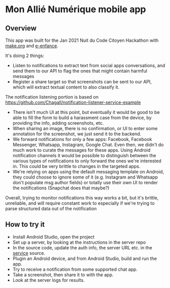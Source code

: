 # Mon Allié Numérique mobile app  

## Overview

This app was built for the Jan 2021 Nuit du Code Citoyen Hackathon with [make.org](http://make.org) 
and [e-enfance](https://www.e-enfance.org/).

It's doing 2 things:
- Listen to notifications to extract text from social apps conversations, and send them to our API
  to flag the ones that might contain harmful messages
- Register a share target so that screenshots can be sent to our API, which will extract textual
  content to also classify it.
  
The notification listening portion is based on
https://github.com/Chagall/notification-listener-service-example

- There isn't much UI at this point, but eventually it would be good to be able to fill the form to 
  build a harassment case from the device, by providing the info, adding screenshots, etc.
- When sharing an image, there is no confirmation, or UI to enter some annotation for the
  screenshot, we just send it to the backend.
- We forward notifications for only a few apps: Facebook, Facebook Messenger, Whatsapp, Instagram, 
  Google Chat. Even then, we didn't do much work to curate the messages for these apps. Using
  Android notification channels it would be possible to distinguish between the various types of
  notifications to only forward the ones we're interested in. This could be very brittle to changes
  in the targeted apps.
- We're relying on apps using the default messaging template on Android, they could choose to ignore
  some of it (e.g. Instagram and Whatsapp don't populate msg author fields) or totally use their
  own UI to render the notifications (Snapchat does that maybe?)
  
Overall, trying to monitor notifications this way works a bit, but it's brittle, unreliable, and
will require constant work to especially if we're trying to parse structured data out of the
notification

## How to try it

- Install Android Studio, open the project
- Set up a server, by looking at the instructions in the server repo
- In the source code, update the auth info, the server URL etc. in the
  [service](java/org/ncc/monallienumerique/NotificationListenerExampleService.kt) source.  
- Plugin an Android device, and from Android Studio, build and run the app.
- Try to receive a notification from some supported chat app.
- Take a screenshot, then share it to with the app.
- Look at the server logs for results.